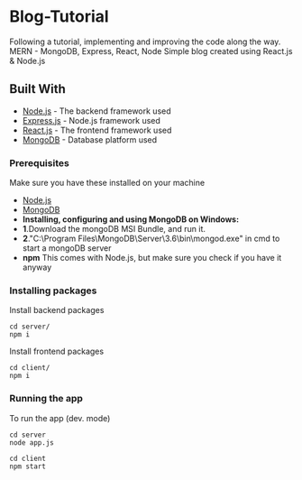 # Blog-Tutorial

Following a tutorial, implementing and improving the code along the way.
MERN - MongoDB, Express, React, Node
Simple blog created using React.js & Node.js


## Built With

* [Node.js](https://nodejs.org) - The backend framework used
* [Express.js](https://github.com/expressjs/express) - Node.js framework used
* [React.js](https://github.com/facebook/react) - The frontend framework used
* [MongoDB](https://www.mongodb.com/) - Database platform used

### Prerequisites

Make sure you have these installed on your machine

* [Node.js](https://nodejs.org/en/download/)
* [MongoDB](https://www.mongodb.com)
* **Installing, configuring and using MongoDB on Windows:**
* **1**.Download the mongoDB MSI Bundle, and run it.
* **2**."C:\Program Files\MongoDB\Server\3.6\bin\mongod.exe" in cmd to start a mongoDB server
* **npm** This comes with Node.js, but make sure you check if you have it anyway

### Installing packages

Install backend packages

```
cd server/
npm i
```

Install frontend packages

```
cd client/
npm i
```

### Running the app

To run the app (dev. mode)

```
cd server
node app.js

cd client
npm start
```